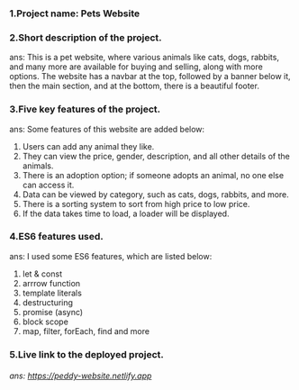 ### 1.Project name: Pets Website

### 2.Short description of the project.
ans: This is a pet website, where various animals like cats, dogs, rabbits, and many more are available for buying and selling, along with more options. The website has a navbar at the top, followed by a banner below it, then the main section, and at the bottom, there is a beautiful footer.

### 3.Five key features of the project.
ans: Some features of this website are added below:
1. Users can add any animal they like.
2. They can view the price, gender, description, and all other details of the animals.
3. There is an adoption option; if someone adopts an animal, no one else can access it.
4. Data can be viewed by category, such as cats, dogs, rabbits, and more.
5. There is a sorting system to sort from high price to low price.
6. If the data takes time to load, a loader will be displayed.

### 4.ES6 features used.
ans: I used some ES6 features, which are listed below:
1. let & const
2. arrrow function
3. template literals
4. destructuring
5. promise (async)
6. block scope
7. map, filter, forEach, find and more

### 5.Live link to the deployed project.
###### ans: https://peddy-website.netlify.app

